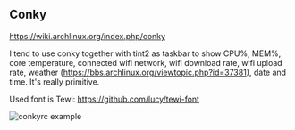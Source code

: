 ## Conky

https://wiki.archlinux.org/index.php/conky

I tend to use conky together with tint2 as taskbar to show CPU%, MEM%, core temperature, connected wifi network, wifi download rate, wifi upload rate, weather (https://bbs.archlinux.org/viewtopic.php?id=37381), date and time. It's really primitive.

Used font is Tewi: https://github.com/lucy/tewi-font

![conkyrc example](https://my.mixtape.moe/fkakug.png)
